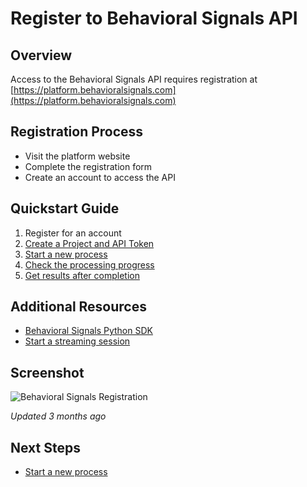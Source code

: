 # Register to Behavioral Signals API

## Overview
Access to the Behavioral Signals API requires registration at [https://platform.behavioralsignals.com](https://platform.behavioralsignals.com)

## Registration Process
- Visit the platform website
- Complete the registration form
- Create an account to access the API

## Quickstart Guide
1. Register for an account
2. [Create a Project and API Token](/docs/create-a-project-and-api-token)
3. [Start a new process](/docs/first-steps)
4. [Check the processing progress](/docs/check-the-processing-progress)
5. [Get results after completion](/docs/get-results-after-completion)

## Additional Resources
- [Behavioral Signals Python SDK](/docs/behavioral-signals-python-sdk)
- [Start a streaming session](/docs/start-a-streaming-session)

## Screenshot
![Behavioral Signals Registration](https://files.readme.io/e43dffaff87f782489a733b89c1f4993f69cb157dbdec115330926356353521b-image.png)

*Updated 3 months ago*

## Next Steps
- [Start a new process](/docs/first-steps)